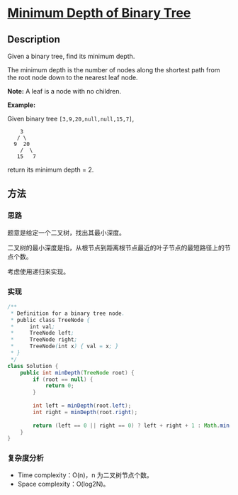 # [Minimum Depth of Binary Tree][title]

## Description

Given a binary tree, find its minimum depth.

The minimum depth is the number of nodes along the shortest path from the root node down to the nearest leaf node.

**Note:** A leaf is a node with no children.

**Example:**

Given binary tree `[3,9,20,null,null,15,7]`,
```
    3
   / \
  9  20
    /  \
   15   7
```
return its minimum depth = 2.


## 方法 

### 思路

题意是给定一个二叉树，找出其最小深度。

二叉树的最小深度是指，从根节点到距离根节点最近的叶子节点的最短路径上的节点个数。

考虑使用递归来实现。



### 实现
```java
/**
 * Definition for a binary tree node.
 * public class TreeNode {
 *     int val;
 *     TreeNode left;
 *     TreeNode right;
 *     TreeNode(int x) { val = x; }
 * }
 */
class Solution {
    public int minDepth(TreeNode root) {
        if (root == null) {
            return 0;
        }
        
        int left = minDepth(root.left);
        int right = minDepth(root.right);
        
        return (left == 0 || right == 0) ? left + right + 1 : Math.min(left, right) + 1; 
    }
}
```

### 复杂度分析

- Time complexity：O(n)，n 为二叉树节点个数。
- Space complexity：O(log2N)。


[title]: https://leetcode.com/problems/minimum-depth-of-binary-tree/description/